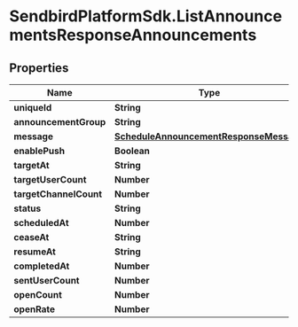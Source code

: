# SendbirdPlatformSdk.ListAnnouncementsResponseAnnouncements

## Properties

Name | Type | Description | Notes
------------ | ------------- | ------------- | -------------
**uniqueId** | **String** |  | [optional] 
**announcementGroup** | **String** |  | [optional] 
**message** | [**ScheduleAnnouncementResponseMessage**](ScheduleAnnouncementResponseMessage.md) |  | [optional] 
**enablePush** | **Boolean** |  | [optional] 
**targetAt** | **String** |  | [optional] 
**targetUserCount** | **Number** |  | [optional] 
**targetChannelCount** | **Number** |  | [optional] 
**status** | **String** |  | [optional] 
**scheduledAt** | **Number** |  | [optional] 
**ceaseAt** | **String** |  | [optional] 
**resumeAt** | **String** |  | [optional] 
**completedAt** | **Number** |  | [optional] 
**sentUserCount** | **Number** |  | [optional] 
**openCount** | **Number** |  | [optional] 
**openRate** | **Number** |  | [optional] 


